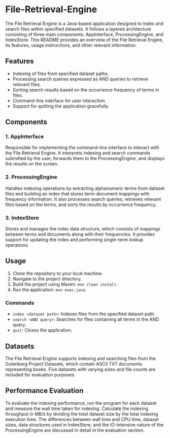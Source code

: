 # File-Retrieval-Engine

The File Retrieval Engine is a Java-based application designed to index and search files within specified datasets. It follows a layered architecture consisting of three main components: AppInterface, ProcessingEngine, and IndexStore. This README provides an overview of the File Retrieval Engine, its features, usage instructions, and other relevant information.

## Features

- Indexing of files from specified dataset paths.
- Processing search queries expressed as AND queries to retrieve relevant files.
- Sorting search results based on the occurrence frequency of terms in files.
- Command-line interface for user interaction.
- Support for quitting the application gracefully.

## Components

### 1. AppInterface
Responsible for implementing the command-line interface to interact with the File Retrieval Engine. It interprets indexing and search commands submitted by the user, forwards them to the ProcessingEngine, and displays the results on the screen.

### 2. ProcessingEngine
Handles indexing operations by extracting alphanumeric terms from dataset files and building an index that stores term-document mappings with frequency information. It also processes search queries, retrieves relevant files based on the terms, and sorts the results by occurrence frequency.

### 3. IndexStore
Stores and manages the index data structure, which consists of mappings between terms and documents along with their frequencies. It provides support for updating the index and performing single-term lookup operations.

## Usage

1. Clone the repository to your local machine.
2. Navigate to the project directory.
3. Build the project using Maven: `mvn clean install`.
4. Run the application: `mvn exec:java`.

### Commands
- `index <dataset path>`: Indexes files from the specified dataset path.
- `search <AND query>`: Searches for files containing all terms in the AND query.
- `quit`: Closes the application.

## Datasets
The File Retrieval Engine supports indexing and searching files from the Gutenberg Project Datasets, which contain ASCII TXT documents representing books. Five datasets with varying sizes and file counts are included for evaluation purposes.

## Performance Evaluation
To evaluate the indexing performance, run the program for each dataset and measure the wall time taken for indexing. Calculate the indexing throughput in MB/s by dividing the total dataset size by the total indexing execution time. The differences between wall time and CPU time, dataset sizes, data structures used in IndexStore, and the IO-intensive nature of the ProcessingEngine are discussed in detail in the evaluation section.
